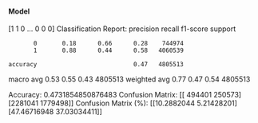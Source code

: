 #### Model
[1 1 0 ... 0 0 0]
Classification Report:
              precision    recall  f1-score   support

           0       0.18      0.66      0.28    744974
           1       0.88      0.44      0.58   4060539

    accuracy                           0.47   4805513
   macro avg       0.53      0.55      0.43   4805513
weighted avg       0.77      0.47      0.54   4805513

Accuracy: 0.4731854850876483
Confusion Matrix:
[[ 494401  250573]
 [2281041 1779498]]
Confusion Matrix (%):
[[10.2882044   5.21428201]
 [47.46716948 37.03034411]]
